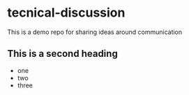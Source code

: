 # tecnical-discussion
This is a demo repo for sharing ideas around communication

## This is a second heading

* one
* two
* three
